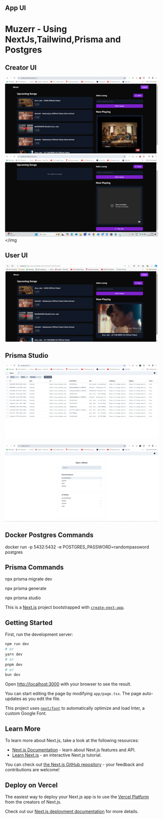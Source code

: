 
## App UI



# Muzerr - Using NextJs,Tailwind,Prisma and Postgres

## Creator UI
<img src="images/Screenshot 2024-09-04 202649.png"></img>
<img src="images/Screenshot 2024-09-04 205248.png"></img


## User UI
<img src="images/Screenshot 2024-09-04 202739.png"></img>

## Prisma Studio

<img src="images/Screenshot 2024-09-04 203146.png"></img>


<img src="images/Screenshot 2024-09-04 203238.png"></img>

## Docker Postgres Commands

docker run -p 5432:5432 -e POSTGRES_PASSWORD=randompassword postgres

## Prisma Commands

npx prisma migrate dev

npx prisma generate

npx prisma studio

This is a [Next.js](https://nextjs.org/) project bootstrapped with [`create-next-app`](https://github.com/vercel/next.js/tree/canary/packages/create-next-app).

## Getting Started

First, run the development server:

```bash
npm run dev
# or
yarn dev
# or
pnpm dev
# or
bun dev
```

Open [http://localhost:3000](http://localhost:3000) with your browser to see the result.

You can start editing the page by modifying `app/page.tsx`. The page auto-updates as you edit the file.

This project uses [`next/font`](https://nextjs.org/docs/basic-features/font-optimization) to automatically optimize and load Inter, a custom Google Font.

## Learn More

To learn more about Next.js, take a look at the following resources:

- [Next.js Documentation](https://nextjs.org/docs) - learn about Next.js features and API.
- [Learn Next.js](https://nextjs.org/learn) - an interactive Next.js tutorial.

You can check out [the Next.js GitHub repository](https://github.com/vercel/next.js/) - your feedback and contributions are welcome!

## Deploy on Vercel

The easiest way to deploy your Next.js app is to use the [Vercel Platform](https://vercel.com/new?utm_medium=default-template&filter=next.js&utm_source=create-next-app&utm_campaign=create-next-app-readme) from the creators of Next.js.

Check out our [Next.js deployment documentation](https://nextjs.org/docs/deployment) for more details.
